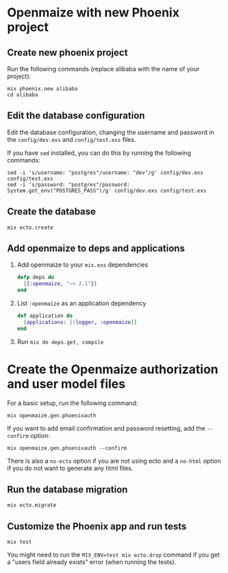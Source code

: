 # Openmaize with new Phoenix project

## Create new phoenix project

Run the following commands (replace alibaba with the name of your project):

    mix phoenix.new alibaba
    cd alibaba

## Edit the database configuration

Edit the database configuration, changing the username and password in
the `config/dev.exs` and `config/test.exs` files.

If you have `sed` installed, you can do this by running the following commands:

    sed -i 's/username: "postgres"/username: "dev"/g' config/dev.exs config/test.exs
    sed -i 's/password: "postgres"/password: System.get_env("POSTGRES_PASS")/g' config/dev.exs config/test.exs

## Create the database

    mix ecto.create

## Add openmaize to deps and applications

1. Add openmaize to your `mix.exs` dependencies

    ```elixir
    defp deps do
      [{:openmaize, "~> 2.1"}]
    end
    ```

2. List `:openmaize` as an application dependency

    ```elixir
    def application do
      [applications: [:logger, :openmaize]]
    end
    ```

3. Run `mix do deps.get, compile`

# Create the Openmaize authorization and user model files

For a basic setup, run the following command:

    mix openmaize.gen.phoenixauth

If you want to add email confirmation and password resetting, add
the `--confirm` option:

    mix openmaize.gen.phoenixauth --confirm

There is also a `no-ecto` option if you are not using ecto and a
`no-html` option if you do not want to generate any html files.

## Run the database migration

    mix ecto.migrate

## Customize the Phoenix app and run tests

    mix test

You might need to run the `MIX_ENV=test mix ecto.drop` command if you
get a "users field already exists" error (when running the tests).
